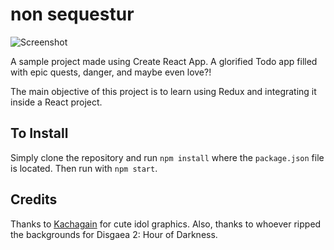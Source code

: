 non sequestur
=============

![Screenshot](http://i.imgur.com/27LiWvF.png)

A sample project made using Create React App. A glorified Todo app filled with epic quests, danger, and maybe even love?!

The main objective of this project is to learn using Redux and integrating it inside a React project.

To Install
----------
Simply clone the repository and run ``npm install`` where the ``package.json`` file is located. Then run with ``npm start``.

Credits
-------
Thanks to [Kachagain](https://kachagain.com) for cute idol graphics. Also, thanks to whoever ripped the backgrounds for Disgaea 2: Hour of Darkness.